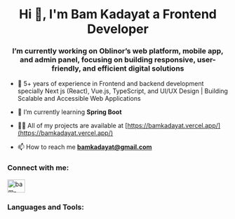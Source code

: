 <h1 align="center">Hi 👋, I'm Bam Kadayat a Frontend Developer</h1>
<h3 align="center">I’m currently working on Oblinor’s web platform, mobile app, and admin panel, focusing on building responsive, user-friendly, and efficient digital solutions</h3>

- 🔭 5+ years of experience in Frontend and backend development specially Next js (React), Vue.js, TypeScript, and UI/UX Design | Building Scalable and Accessible Web Applications

- 🌱 I’m currently learning **Spring Boot**

- 👨‍💻 All of my projects are available at [https://bamkadayat.vercel.app/](https://bamkadayat.vercel.app/)

- 📫 How to reach me **bamkadayat@gmail.com**

<h3 align="left">Connect with me:</h3>
<p align="left">
<a href="https://linkedin.com/in/bam-kadayat" target="blank"><img align="center" src="https://raw.githubusercontent.com/rahuldkjain/github-profile-readme-generator/master/src/images/icons/Social/linked-in-alt.svg" alt="bam-kadayat" height="30" width="40" /></a>
</p>

<h3 align="left">Languages and Tools:</h3>
